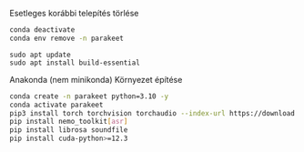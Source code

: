 Esetleges korábbi telepítés törlése

```bash
conda deactivate
conda env remove -n parakeet
```

```
sudo apt update
sudo apt install build-essential
```

Anakonda (nem minikonda) Környezet építése

```bash
conda create -n parakeet python=3.10 -y
conda activate parakeet
pip3 install torch torchvision torchaudio --index-url https://download.pytorch.org/whl/cu121
pip install nemo_toolkit[asr]
pip install librosa soundfile
pip install cuda-python>=12.3
```
